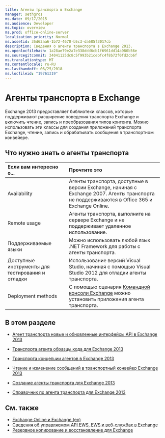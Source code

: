 ```yaml
---
title: Агенты транспорта в Exchange
manager: sethgros
ms.date: 09/17/2015
ms.audience: Developer
ms.topic: overview
ms.prod: office-online-server
localization_priority: Normal
ms.assetid: 36d63aa6-1b72-4670-b5c3-da685f3017cb
description: Сведения о агенты транспорта в Exchange 2013.
ms.openlocfilehash: 1a28ae79e2a7e338ddd6cb1f6961dd14a980b56e
ms.sourcegitcommit: 34041125dc8c5f993b21cebfc4f8b72f0fd2cb6f
ms.translationtype: MT
ms.contentlocale: ru-RU
ms.lasthandoff: 06/25/2018
ms.locfileid: "19761319"
---
```

# <a name="transport-agents-in-exchange"></a>Агенты транспорта в Exchange
  
Exchange 2013 предоставляет библиотеки классов, которые поддерживают расширение поведения транспорта Exchange и включить чтение, запись и преобразования типов контента. Можно использовать эти классы для создания приложений транспорта Exchange, чтение, запись и обрабатывать сообщения в транспортном конвейере.
  
## <a name="what-you-need-to-know-about-transport-agents"></a>Что нужно знать о агенты транспорта

|Если вам интересно о...|Прочтите это|
|:-----|:-----|
|Availability  <br/> |Агенты транспорта, доступные в версии Exchange, начиная с Exchange 2007. Агенты транспорта не поддерживаются в Office 365 и Exchange Online.  <br/> |
|Remote usage  <br/> |Агенты транспорта, выполните на сервере Exchange и не поддерживает удаленное использование.  <br/> |
|Поддерживаемые языки  <br/> |Можно использовать любой язык .NET Framework для работы с агенты транспорта.  <br/> |
|Доступные инструменты для тестирования и отладки  <br/> |Использование версий Visual Studio, начиная с помощью Visual Studio 2012 для отладки агенты транспорта.  <br/> |
|Deployment methods  <br/> |С помощью сценария [Командной консоли Exchange](../management/exchange-management-shell.md) можно установить приложения агента транспорта.  <br/> |
   
## <a name="in-this-section"></a>В этом разделе

- [Агент транспорта новые и обновленные интерфейсы API в Exchange 2013](new-and-updated-transport-agent-apis-in-exchange-2013.md)
    
- [Транспорта агента образцы кода для Exchange 2013](transport-agent-code-samples-for-exchange-2013.md)
    
- [Транспорта концепции агентов в Exchange 2013](transport-agent-concepts-in-exchange-2013.md)
    
- [Чтение и изменение сообщений в транспортный конвейер Exchange 2013](reading-and-modifying-messages-in-the-exchange-2013-transport-pipeline.md)
    
- [Создание агенты транспорта для Exchange 2013](creating-transport-agents-for-exchange-2013.md)
    
- [Справочник по агента транспорта для Exchange 2013](transport-agent-reference-for-exchange-2013.md)
    
## <a name="see-also"></a>См. также

- [Exchange Online и Exchange (en)](../exchange-server-development.md)    
- [Сведения об управляемом API EWS, EWS и веб-службах в Exchange](../exchange-web-services/explore-the-ews-managed-api-ews-and-web-services-in-exchange.md)   
- [Резервное копирование и восстановление для Exchange](../backup-restore/backup-and-restore-for-exchange-2013.md) 
    


